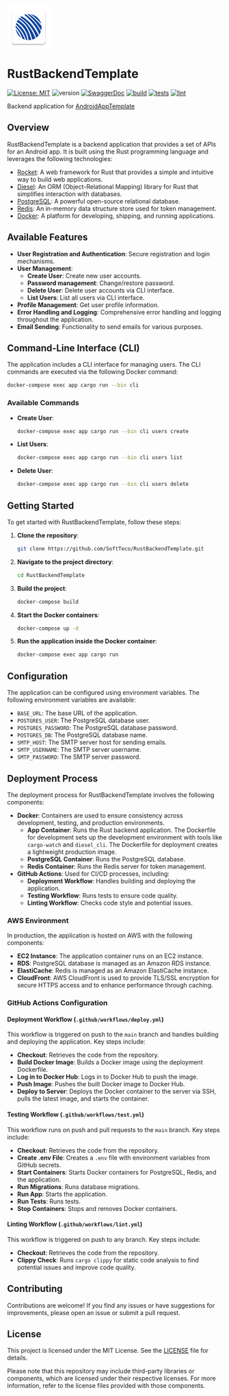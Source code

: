 <img src="doc/logo.png" alt="icon" width="100"/>

# RustBackendTemplate

[![License: MIT](https://img.shields.io/badge/license-MIT-yellow)](https://opensource.org/licenses/MIT)
![version](https://img.shields.io/badge/dynamic/toml?url=https://raw.githubusercontent.com/SoftTeco/RustBackendTemplate/main/Cargo.toml&query=$.package.version&label=version&color=green)
[![SwaggerDoc](https://img.shields.io/badge/SwaggerDoc-brightgreen)](https://d1bdrzgyyyb9eu.cloudfront.net/swagger-ui/index.html)
[![build](https://github.com/SoftTeco/RustBackendTemplate/actions/workflows/deploy.yml/badge.svg)](https://github.com/SoftTeco/RustBackendTemplate/actions/workflows/deploy.yml)
[![tests](https://github.com/SoftTeco/RustBackendTemplate/actions/workflows/test.yml/badge.svg)](https://github.com/SoftTeco/RustBackendTemplate/actions/workflows/test.yml)
[![lint](https://github.com/SoftTeco/RustBackendTemplate/actions/workflows/lint.yml/badge.svg)](https://github.com/SoftTeco/RustBackendTemplate/actions/workflows/lint.yml)

Backend application for [AndroidAppTemplate](https://github.com/SoftTeco/AndroidAppTemplate)

## Overview

RustBackendTemplate is a backend application that provides a set of APIs for an Android app. It is built using the Rust programming language and leverages the following technologies:

- [Rocket](https://rocket.rs/): A web framework for Rust that provides a simple and intuitive way to build web applications.
- [Diesel](https://diesel.rs/): An ORM (Object-Relational Mapping) library for Rust that simplifies interaction with databases.
- [PostgreSQL](https://www.postgresql.org/): A powerful open-source relational database.
- [Redis](https://redis.io/): An in-memory data structure store used for token management.
- [Docker](https://www.docker.com/): A platform for developing, shipping, and running applications.

## Available Features

- **User Registration and Authentication**: Secure registration and login mechanisms.
- **User Management**:
  - **Create User**: Create new user accounts.
  - **Password management**: Change/restore password.
  - **Delete User**: Delete user accounts via CLI interface.
  - **List Users**: List all users via CLI interface.
- **Profile Management**: Get user profile information.
- **Error Handling and Logging**: Comprehensive error handling and logging throughout the application.
- **Email Sending**: Functionality to send emails for various purposes.

## Command-Line Interface (CLI)

The application includes a CLI interface for managing users. The CLI commands are executed via the following Docker command:

```sh
docker-compose exec app cargo run --bin cli
```

### Available Commands

- **Create User**: 
  ```sh
  docker-compose exec app cargo run --bin cli users create
  ```
- **List Users**: 
  ```sh
  docker-compose exec app cargo run --bin cli users list
  ```
- **Delete User**: 
  ```sh
  docker-compose exec app cargo run --bin cli users delete
  ```

## Getting Started

To get started with RustBackendTemplate, follow these steps:

1. **Clone the repository**:
   ```sh
   git clone https://github.com/SoftTeco/RustBackendTemplate.git
   ```
2. **Navigate to the project directory**:
   ```sh
   cd RustBackendTemplate
   ```
3. **Build the project**:
   ```sh
   docker-compose build
   ```
4. **Start the Docker containers**:
   ```sh
   docker-compose up -d
   ```
5. **Run the application inside the Docker container**:
   ```sh
   docker-compose exec app cargo run
   ```

## Configuration

The application can be configured using environment variables. The following environment variables are available:

- `BASE_URL`: The base URL of the application.
- `POSTGRES_USER`: The PostgreSQL database user.
- `POSTGRES_PASSWORD`: The PostgreSQL database password.
- `POSTGRES_DB`: The PostgreSQL database name.
- `SMTP_HOST`: The SMTP server host for sending emails.
- `SMTP_USERNAME`: The SMTP server username.
- `SMTP_PASSWORD`: The SMTP server password.

## Deployment Process

The deployment process for RustBackendTemplate involves the following components:

- **Docker**: Containers are used to ensure consistency across development, testing, and production environments.
  - **App Container**: Runs the Rust backend application. The Dockerfile for development sets up the development environment with tools like `cargo-watch` and `diesel_cli`. The Dockerfile for deployment creates a lightweight production image.
  - **PostgreSQL Container**: Runs the PostgreSQL database.
  - **Redis Container**: Runs the Redis server for token management.
- **GitHub Actions**: Used for CI/CD processes, including:
  - **Deployment Workflow**: Handles building and deploying the application.
  - **Testing Workflow**: Runs tests to ensure code quality.
  - **Linting Workflow**: Checks code style and potential issues.

### AWS Environment

In production, the application is hosted on AWS with the following components:

- **EC2 Instance**: The application container runs on an EC2 instance.
- **RDS**: PostgreSQL database is managed as an Amazon RDS instance.
- **ElastiCache**: Redis is managed as an Amazon ElastiCache instance.
- **CloudFront**: AWS CloudFront is used to provide TLS/SSL encryption for secure HTTPS access and to enhance performance through caching.

### GitHub Actions Configuration

#### Deployment Workflow (`.github/workflows/deploy.yml`)

This workflow is triggered on push to the `main` branch and handles building and deploying the application. Key steps include:

- **Checkout**: Retrieves the code from the repository.
- **Build Docker Image**: Builds a Docker image using the deployment Dockerfile.
- **Log in to Docker Hub**: Logs in to Docker Hub to push the image.
- **Push Image**: Pushes the built Docker image to Docker Hub.
- **Deploy to Server**: Deploys the Docker container to the server via SSH, pulls the latest image, and starts the container.

#### Testing Workflow (`.github/workflows/test.yml`)

This workflow runs on push and pull requests to the `main` branch. Key steps include:

- **Checkout**: Retrieves the code from the repository.
- **Create .env File**: Creates a `.env` file with environment variables from GitHub secrets.
- **Start Containers**: Starts Docker containers for PostgreSQL, Redis, and the application.
- **Run Migrations**: Runs database migrations.
- **Run App**: Starts the application.
- **Run Tests**: Runs tests.
- **Stop Containers**: Stops and removes Docker containers.

#### Linting Workflow (`.github/workflows/lint.yml`)

This workflow is triggered on push to any branch. Key steps include:

- **Checkout**: Retrieves the code from the repository.
- **Clippy Check**: Runs `cargo clippy` for static code analysis to find potential issues and improve code quality.

## Contributing

Contributions are welcome! If you find any issues or have suggestions for improvements, please open an issue or submit a pull request.

## License

This project is licensed under the MIT License. See the [LICENSE](LICENSE) file for details.

Please note that this repository may include third-party libraries or components, which are licensed under their respective licenses. For more information, refer to the license files provided with those components.